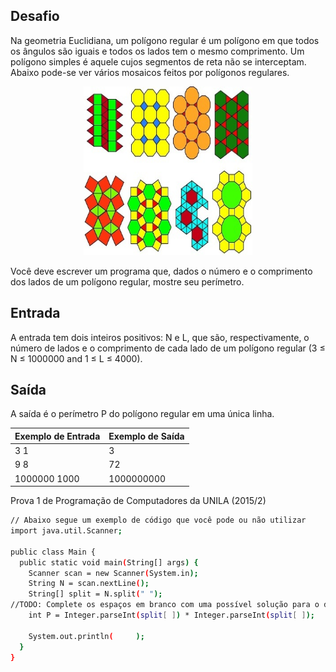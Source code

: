 ## Desafio

Na geometria Euclidiana, um polígono regular é um polígono em que todos os ângulos são iguais e todos os lados tem o mesmo comprimento. Um polígono simples é aquele cujos segmentos de reta não se interceptam. Abaixo pode-se ver vários mosaicos feitos por polígonos regulares.

<p align="center">
	<img src="../../../../assets/poligonos.jpg" width="270" height="270">
</p>

Você deve escrever um programa que, dados o número e o comprimento dos lados de um polígono regular, mostre seu perímetro.



## Entrada

A entrada tem dois inteiros positivos: N e L, que são, respectivamente, o número de lados e o comprimento de cada lado de um polígono regular (3 ≤ N ≤ 1000000 and 1 ≤ L ≤ 4000).

## Saída

A saída é o perímetro P do polígono regular em uma única linha.

| Exemplo de Entrada | Exemplo de Saída|
| ---|--- |
| 3 1 | 3 |
| 9 8 | 72 |
| 1000000 1000 | 1000000000 |

 
Prova 1 de Programação de Computadores da UNILA (2015/2)

 
```bash
// Abaixo segue um exemplo de código que você pode ou não utilizar
import java.util.Scanner;

public class Main {
  public static void main(String[] args) {
    Scanner scan = new Scanner(System.in);
    String N = scan.nextLine();
    String[] split = N.split(" ");
//TODO: Complete os espaços em branco com uma possível solução para o desafio
    int P = Integer.parseInt(split[ ]) * Integer.parseInt(split[ ]);
    
    System.out.println(     );
  }
}

```

 